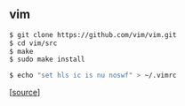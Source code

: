 ## vim

```bash
$ git clone https://github.com/vim/vim.git
$ cd vim/src
$ make
$ sudo make install
```

```bash
$ echo "set hls ic is nu noswf" > ~/.vimrc
```

[[source](https://swordandsignals.com/2020/12/13/5-lines-in-vimrc.html)]
